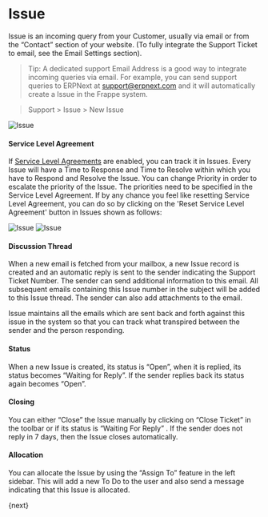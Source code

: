 <!-- add-breadcrumbs -->
# Issue

Issue is an incoming query from your Customer, usually via email or
from the “Contact” section of your website. (To fully integrate the Support
Ticket to email, see the Email Settings section).

> Tip: A dedicated support Email Address is a good way to integrate incoming
queries via email. For example, you can send support queries to ERPNext at
support@erpnext.com and it will automatically create a Issue in the
Frappe system.



> Support > Issue > New Issue

<img class="screenshot" alt="Issue" src="{{docs_base_url}}/assets/img/support/issue.png">

#### Service Level Agreement

If [Service Level Agreements](/docs/user/manual/en/support/service-level-agreement) are enabled, you can track it in Issues. Every Issue
will have a Time to Response and Time to Resolve within which you have to Respond and Resolve the Issue.
You can change Priority in order to escalate the priority of the Issue. The priorities need to be specified
in the Service Level Agreement.
If by any chance you feel like resetting Service Level Agreement, you can do so by clicking on the 'Reset
Service Level Agreement' button in Issues shown as follows:

<img class="screenshot" alt="Issue" src="{{docs_base_url}}/assets/img/support/iss.gif">
<img class="screenshot" alt="Issue" src="{{docs_base_url}}/assets/img/support/iss-cust.gif">

#### Discussion Thread

When a new email is fetched from your mailbox, a new Issue record is
created and an automatic reply is sent to the sender indicating the Support
Ticket Number. The sender can send additional information to this email. All
subsequent emails containing this Issue number in the subject will be
added to this Issue thread. The sender can also add attachments to
the email.

Issue maintains all the emails which are sent back and forth against
this issue in the system so that you can track what transpired between the
sender and the person responding.

#### Status

When a new Issue is created, its status is “Open”, when it is
replied, its status becomes “Waiting for Reply”. If the sender replies back
its status again becomes “Open”.

#### Closing

You can either “Close” the Issue manually by clicking on “Close
Ticket” in the toolbar or if its status is “Waiting For Reply” . If the sender
does not reply in 7 days, then the Issue closes automatically.

#### Allocation

You can allocate the Issue by using the “Assign To” feature in the
left sidebar. This will add a new To Do to the user and also send a message
indicating that this Issue is allocated.

{next}
